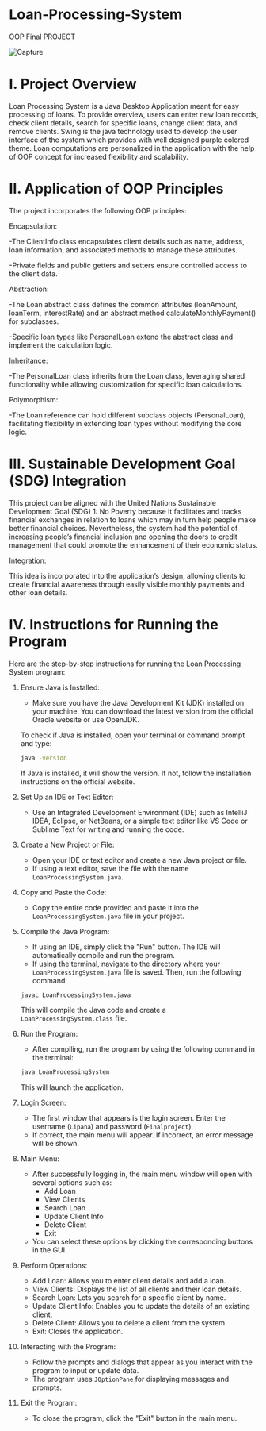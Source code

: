 # Loan-Processing-System
OOP Final PROJECT

![Capture](https://github.com/user-attachments/assets/c39596a0-3fd7-4028-9c47-281cbad77808)

# I. Project Overview

Loan Processing System is a Java Desktop Application meant for easy processing of loans. To provide overview, users can enter new loan records, check client details, search for specific loans, change client data, and remove clients. Swing is the java technology used to develop the user interface of the system which provides with well designed purple colored theme. Loan computations are personalized in the application with the help of OOP concept for increased flexibility and scalability.

# II. Application of OOP Principles

The project incorporates the following OOP principles:

Encapsulation:

   -The ClientInfo class encapsulates client details such as name, address, loan information, and associated methods to manage these attributes.

   -Private fields and public getters and setters ensure controlled access to the client data.

Abstraction:

   -The Loan abstract class defines the common attributes (loanAmount, loanTerm, interestRate) and an abstract method calculateMonthlyPayment() for subclasses.

   -Specific loan types like PersonalLoan extend the abstract class and implement the calculation logic.

Inheritance:

   -The PersonalLoan class inherits from the Loan class, leveraging shared functionality while allowing customization for specific loan calculations.

Polymorphism:

   -The Loan reference can hold different subclass objects (PersonalLoan), facilitating flexibility in extending loan types without modifying the core logic.


# III. Sustainable Development Goal (SDG) Integration

This project can be aligned with the United Nations Sustainable Development Goal (SDG) 1: No Poverty because it facilitates and tracks financial exchanges in relation to loans which may in turn help people make better financial choices. Nevertheless, the system had the potential of increasing people’s financial inclusion and opening the doors to credit management that could promote the enhancement of their economic status.

Integration:

This idea is incorporated into the application’s design, allowing clients to create financial awareness through easily visible monthly payments and other loan details.

# IV. Instructions for Running the Program

Here are the step-by-step instructions for running the Loan Processing System program:

1. Ensure Java is Installed:
   - Make sure you have the Java Development Kit (JDK) installed on your machine. You can download the latest version from the official Oracle website or use OpenJDK.

   To check if Java is installed, open your terminal or command prompt and type:
   ```bash
   java -version
   ```
   If Java is installed, it will show the version. If not, follow the installation instructions on the official website.

2. Set Up an IDE or Text Editor:
   - Use an Integrated Development Environment (IDE) such as IntelliJ IDEA, Eclipse, or NetBeans, or a simple text editor like VS Code or Sublime Text for writing and running the code.

3. Create a New Project or File:
   - Open your IDE or text editor and create a new Java project or file. 
   - If using a text editor, save the file with the name `LoanProcessingSystem.java`.

4. Copy and Paste the Code:
   - Copy the entire code provided and paste it into the `LoanProcessingSystem.java` file in your project.

5. Compile the Java Program:
   - If using an IDE, simply click the "Run" button. The IDE will automatically compile and run the program.
   - If using the terminal, navigate to the directory where your `LoanProcessingSystem.java` file is saved. Then, run the following command:
   ```bash
   javac LoanProcessingSystem.java
   ```
   This will compile the Java code and create a `LoanProcessingSystem.class` file.

6. Run the Program:
   - After compiling, run the program by using the following command in the terminal:
   ```bash
   java LoanProcessingSystem
   ```
   This will launch the application.

7. Login Screen:
   - The first window that appears is the login screen. Enter the username (`Lipana`) and password (`Finalproject`).
   - If correct, the main menu will appear. If incorrect, an error message will be shown.

8. Main Menu:
   - After successfully logging in, the main menu window will open with several options such as:
     - Add Loan
     - View Clients
     - Search Loan
     - Update Client Info
     - Delete Client
     - Exit
   - You can select these options by clicking the corresponding buttons in the GUI.

9. Perform Operations:
   - Add Loan: Allows you to enter client details and add a loan.
   - View Clients: Displays the list of all clients and their loan details.
   - Search Loan: Lets you search for a specific client by name.
   - Update Client Info: Enables you to update the details of an existing client.
   - Delete Client: Allows you to delete a client from the system.
   - Exit: Closes the application.

10. Interacting with the Program:
    - Follow the prompts and dialogs that appear as you interact with the program to input or update data.
    - The program uses `JOptionPane` for displaying messages and prompts.

11. Exit the Program:
    - To close the program, click the "Exit" button in the main menu.




  

